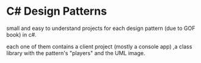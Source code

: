 # C# Design Patterns

small and easy to understand projects for each design pattern (due to GOF book) in c#.

each one of them contains a client project (mostly a console app) ,a class library with the pattern's "players" and the UML image.
